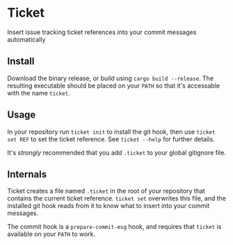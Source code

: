 # Ticket
Insert issue tracking ticket references into your commit messages automatically

## Install

Download the binary release, or build using `cargo build --release`. The resulting executable should be placed on your `PATH` so that it's accessable with the name `ticket`.

## Usage

In your repository run `ticket init` to install the git hook, then use `ticket set REF` to set the ticket reference. See `ticket --help` for further details.

It's *strongly* recommended that you add `.ticket` to your global gitignore file.

## Internals

Ticket creates a file named `.ticket` in the root of your repository that contains the current ticket reference. `ticket set` overwrites this file, and the installed git hook reads from it to know what to insert into your commit messages.

The commit hook is a `prepare-commit-msg` hook, and requires that `ticket` is available on your `PATH` to work.
